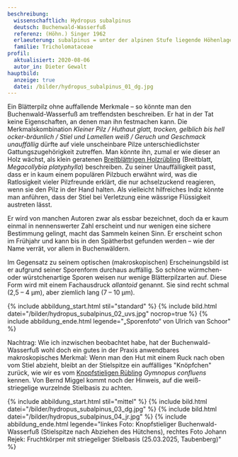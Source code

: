 ```yaml
---
beschreibung:
  wissenschaftlich: Hydropus subalpinus
  deutsch: Buchenwald-Wasserfuß
  referenz: (Höhn.) Singer 1962
  erlaeuterung: subalpinus = unter der alpinen Stufe liegende Höhenlage
  familie: Tricholomataceae
profil:
  aktualisiert: 2020-08-06
  autor_in: Dieter Gewalt
hauptbild:
  anzeige: true
  datei: /bilder/hydropus_subalpinus_01_dg.jpg
---
```

Ein Blätterpilz ohne auffallende Merkmale – so könnte man den Buchenwald-Wasserfuß am treffendsten beschreiben. Er hat in der Tat keine Eigenschaften, an denen man ihn festmachen kann. Die Merkmalskombination *Kleiner Pilz / Huthaut glatt, trocken, gelblich bis hell ocker-bräunlich / Stiel und Lamellen weiß / Geruch und Geschmack unauffällig* dürfte auf viele unscheinbare Pilze unterschiedlichster Gattungszugehörigkeit zutreffen. Man könnte ihn, zumal er wie dieser an Holz wächst, als klein geratenen [Breitblättrigen Holzrübling](/pilze/megacollybia-platyphylla-breitblatt-breitblättriger-holzrübling) (Breitblatt, *Megacollybia platyphylla*) beschreiben. Zu seiner Unauffälligkeit passt, dass er in kaum einem populären Pilzbuch erwähnt wird, was die Ratlosigkeit vieler Pilzfreunde erklärt, die nur achselzuckend reagieren, wenn sie den Pilz in der Hand halten. Als vielleicht hilfreiches Indiz könnte man anführen, dass der Stiel bei Verletzung eine wässrige Flüssigkeit austreten lässt.

Er wird von manchen Autoren zwar als essbar bezeichnet, doch da er kaum einmal in nennenswerter Zahl erscheint und nur wenigen eine sichere Bestimmung gelingt, macht das Sammeln keinen Sinn. Er erscheint schon im Frühjahr und kann bis in den Spätherbst gefunden werden – wie der Name verrät, vor allem in Buchenwäldern.

Im Gegensatz zu seinem optischen (makroskopischen) Erscheinungsbild ist er aufgrund seiner Sporenform durchaus auffällig. So schöne würmchen- oder würstchenartige Sporen weisen nur wenige Blätterpilzarten auf. Diese Form wird mit einem Fachausdruck *allantoid* genannt. Sie sind recht schmal (2,5 – 4 µm), aber ziemlich lang (7 – 10 µm).

{% include abbildung_start.html stil="standard" %}
{% include bild.html datei="/bilder/hydropus_subalpinus_02_uvs.jpg" nocrop=true %}
{% include abbildung_ende.html legende="„Sporenfoto“ von Ulrich van Schoor" %}

Nachtrag: Wie ich inzwischen beobachtet habe, hat der Buchenwald-Wasserfuß wohl doch ein gutes in der Praxis anwendbares makroskopisches Merkmal: Wenn man den Hut mit einem Ruck nach oben vom Stiel abzieht, bleibt an der Stielspitze ein auffälliges "Knöpfchen" zurück, wie wir es vom [Knopfstieligen Rübling](/pilze/gymnopus-confluens-knopfstieliger-rübling) *Gymnopus confluens* kennen. Von Bernd Miggel kommt noch der Hinweis, auf die weiß-striegelige wurzelnde Stielbasis zu achten.

{% include abbildung_start.html stil="mittel" %}
{% include bild.html datei="/bilder/hydropus_subalpinus_03_dg.jpg" %}
{% include bild.html datei="/bilder/hydropus_subalpinus_04_jr.jpg" %}
{% include abbildung_ende.html legende="linkes Foto: Knopfstieliger Buchenwald-Wasserfuß (Stielspitze nach Abziehen des Hütchens), rechtes Foto Johann Rejek: Fruchtkörper mit striegeliger Stielbasis (25.03.2025, Taubenberg)" %}